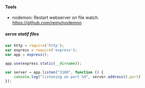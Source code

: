 #### Tools

* nodemon: Restart webserver on file watch. https://github.com/remy/nodemon

##### serve statif files

```javascript
var http = require('http');
var express = require('express');
var app = express();

app.use(express.static(__dirname));

var server = app.listen("3100", function () {
	console.log("listening on port %d", server.address().port)
});
```


